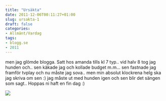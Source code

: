 ```yaml
---
title: "Ursäkta"
date: 2011-12-06T00:11:27+01:00
slug: ursakta-1
draft: false
categories:
- Allmänt/Vardag
tags:
- blogg.se
- 2011
---
```

men jag glömde blogga. Satt hos amanda tills kl 7 typ.. vid halv 8 tog jag hunden och.. sen käkade jag och kollade budget m.m... sen fastnade jag framför tvplay och nu måste jag sova.. men min absolut klockrena helg ska jag skriva om sen :) jag måste ut med hunden igen och sen blir det sängen som sagt.. Hoppas ni haft en fin dag :)  
  
![](/assets/images/blogg.se/wp_001947_177991642.jpg)